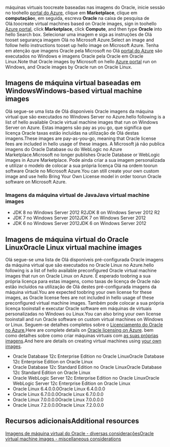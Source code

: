 


<span data-ttu-id="65a3e-101">máquinas virtuais toocreate baseadas nas imagens do Oracle, inicie sessão no toohello [portal do Azure](https://portal.azure.com/), clique em **Marketplace**, clique em **computação**e, em seguida, escreva **Oracle**  na caixa de pesquisa de Olá.</span><span class="sxs-lookup"><span data-stu-id="65a3e-101">toocreate virtual machines based on Oracle images, sign in toohello [Azure portal](https://portal.azure.com/), click **Marketplace**, click **Compute**, and then type **Oracle** into hello Search box.</span></span> <span data-ttu-id="65a3e-102">Selecionar uma imagem e siga as instruções de Olá tooset segurança imagem Olá no Microsoft Azure.</span><span class="sxs-lookup"><span data-stu-id="65a3e-102">Select an image and follow hello instructions tooset up hello image on Microsoft Azure.</span></span> <span data-ttu-id="65a3e-103">Tenha em atenção que imagens Oracle pela Microsoft no Olá [portal do Azure](https://portal.azure.com/) são executados no Windows e imagens Oracle pela Oracle em Oracle Linux.</span><span class="sxs-lookup"><span data-stu-id="65a3e-103">Note that Oracle images by Microsoft on hello [Azure portal](https://portal.azure.com/) run on Windows, and Oracle images by Oracle run on Oracle Linux.</span></span>

## <a name="windows-based-virtual-machine-images"></a><span data-ttu-id="65a3e-104">Imagens de máquina virtual baseadas em Windows</span><span class="sxs-lookup"><span data-stu-id="65a3e-104">Windows-based virtual machine images</span></span>
<span data-ttu-id="65a3e-105">Olá segue-se uma lista de Olá disponíveis Oracle imagens da máquina virtual que são executados no Windows Server no Azure.</span><span class="sxs-lookup"><span data-stu-id="65a3e-105">hello following is a list of hello available Oracle virtual machine images that run on Windows Server on Azure.</span></span> <span data-ttu-id="65a3e-106">Estas imagens são pay as you go, que significa que licença Oracle taxas estão incluídas na utilização de Olá destas imagens.</span><span class="sxs-lookup"><span data-stu-id="65a3e-106">These images are pay-as-you-go, meaning that Oracle license fees are included in hello usage of these images.</span></span> <span data-ttu-id="65a3e-107">A Microsoft já não publica imagens do Oracle Database ou do WebLogic no Azure Marketplace.</span><span class="sxs-lookup"><span data-stu-id="65a3e-107">Microsoft no longer publishes Oracle Database or WebLogic images in Azure Marketplace.</span></span>  <span data-ttu-id="65a3e-108">Pode ainda criar a sua imagem personalizada e utilizar o modelo de colocar a sua própria licença Olá na ordem toorun software Oracle no Microsoft Azure.</span><span class="sxs-lookup"><span data-stu-id="65a3e-108">You can still create your own custom image and use hello Bring Your Own License model in order toorun Oracle software on Microsoft Azure.</span></span> 

### <a name="java-virtual-machine-images"></a><span data-ttu-id="65a3e-109">Imagens da máquina virtual de Java</span><span class="sxs-lookup"><span data-stu-id="65a3e-109">Java virtual machine images</span></span>
* <span data-ttu-id="65a3e-110">JDK 8 no Windows Server 2012 R2</span><span class="sxs-lookup"><span data-stu-id="65a3e-110">JDK 8 on Windows Server 2012 R2</span></span>
* <span data-ttu-id="65a3e-111">JDK 7 no Windows Server 2012</span><span class="sxs-lookup"><span data-stu-id="65a3e-111">JDK 7 on Windows Server 2012</span></span>
* <span data-ttu-id="65a3e-112">JDK 6 no Windows Server 2012</span><span class="sxs-lookup"><span data-stu-id="65a3e-112">JDK 6 on Windows Server 2012</span></span>

## <a name="oracle-linux-virtual-machine-images"></a><span data-ttu-id="65a3e-113">Imagens de máquina virtual do Oracle Linux</span><span class="sxs-lookup"><span data-stu-id="65a3e-113">Oracle Linux virtual machine images</span></span>
<span data-ttu-id="65a3e-114">Olá segue-se uma lista de Olá disponíveis pré-configurada Oracle imagens da máquina virtual que são executados no Oracle Linux no Azure.</span><span class="sxs-lookup"><span data-stu-id="65a3e-114">hello following is a list of hello available preconfigured Oracle virtual machine images that run on Oracle Linux on Azure.</span></span> <span data-ttu-id="65a3e-115">É esperado toobring a sua própria licença para estas imagens, como taxas de licença de Oracle não estão incluídos na utilização de Olá destes pré-configurada imagens da máquina virtual.</span><span class="sxs-lookup"><span data-stu-id="65a3e-115">You are expected toobring your own license for these images, as Oracle license fees are not included in hello usage of these preconfigured virtual machine images.</span></span> <span data-ttu-id="65a3e-116">Também pode colocar a sua própria licença tooinstall e executar Oracle software em máquinas de virtuais personalizadas no Windows ou Linux.</span><span class="sxs-lookup"><span data-stu-id="65a3e-116">You can also bring your own license tooinstall and run Oracle software on custom virtual machines on Windows or Linux.</span></span> <span data-ttu-id="65a3e-117">Seguem-se detalhes completos sobre o [Licenciamento do Oracle no Azure](http://www.oracle.com/technetwork/topics/cloud/faq-1963009.html#support),</span><span class="sxs-lookup"><span data-stu-id="65a3e-117">Here are complete details on [Oracle licensing on Azure](http://www.oracle.com/technetwork/topics/cloud/faq-1963009.html#support).</span></span> <span data-ttu-id="65a3e-118">bem como detalhes sobre como criar máquinas virtuais com [as suas próprias imagens](../articles/virtual-machines/windows/classic/createupload-vhd.md?toc=%2fazure%2fvirtual-machines%2fwindows%2fclassic%2ftoc.json).</span><span class="sxs-lookup"><span data-stu-id="65a3e-118">And here are details on creating virtual machines using [your own images](../articles/virtual-machines/windows/classic/createupload-vhd.md?toc=%2fazure%2fvirtual-machines%2fwindows%2fclassic%2ftoc.json).</span></span>

* <span data-ttu-id="65a3e-119">Oracle Database 12c Enterprise Edition no Oracle Linux</span><span class="sxs-lookup"><span data-stu-id="65a3e-119">Oracle Database 12c Enterprise Edition on Oracle Linux</span></span>
* <span data-ttu-id="65a3e-120">Oracle Database 12c Standard Edition no Oracle Linux</span><span class="sxs-lookup"><span data-stu-id="65a3e-120">Oracle Database 12c Standard Edition on Oracle Linux</span></span>
* <span data-ttu-id="65a3e-121">Oracle WebLogic Server 12c Enterprise Edition no Oracle Linux</span><span class="sxs-lookup"><span data-stu-id="65a3e-121">Oracle WebLogic Server 12c Enterprise Edition on Oracle Linux</span></span>
* <span data-ttu-id="65a3e-122">Oracle Linux 6.4.0.0.0</span><span class="sxs-lookup"><span data-stu-id="65a3e-122">Oracle Linux 6.4.0.0.0</span></span>
* <span data-ttu-id="65a3e-123">Oracle Linux 6.7.0.0.0</span><span class="sxs-lookup"><span data-stu-id="65a3e-123">Oracle Linux 6.7.0.0.0</span></span>
* <span data-ttu-id="65a3e-124">Oracle Linux 7.0.0.0.0</span><span class="sxs-lookup"><span data-stu-id="65a3e-124">Oracle Linux 7.0.0.0.0</span></span>
* <span data-ttu-id="65a3e-125">Oracle Linux 7.2.0.0.0</span><span class="sxs-lookup"><span data-stu-id="65a3e-125">Oracle Linux 7.2.0.0.0</span></span>

## <a name="additional-resources"></a><span data-ttu-id="65a3e-126">Recursos adicionais</span><span class="sxs-lookup"><span data-stu-id="65a3e-126">Additional resources</span></span>
[<span data-ttu-id="65a3e-127">Imagens de máquina virtual do Oracle - diversas considerações</span><span class="sxs-lookup"><span data-stu-id="65a3e-127">Oracle virtual machine images - miscellaneous considerations</span></span>](#miscellaneous-considerations-for-oracle-virtual-machine-images-new-article)

